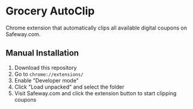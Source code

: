 # Grocery AutoClip

Chrome extension that automatically clips all available digital coupons on Safeway.com.

## Manual Installation

1. Download this repository
2. Go to `chrome://extensions/`
3. Enable "Developer mode"
4. Click "Load unpacked" and select the folder
5. Visit Safeway.com and click the extension button to start clipping coupons
